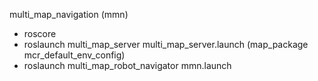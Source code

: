 multi_map_navigation (mmn)

* roscore
* roslaunch multi_map_server multi_map_server.launch (map_package mcr_default_env_config)
* roslaunch multi_map_robot_navigator mmn.launch
